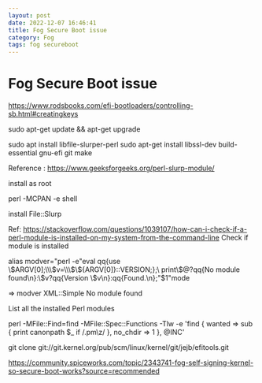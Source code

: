 ```yaml
---
layout: post
date: 2022-12-07 16:46:41
title: Fog Secure Boot issue
category: Fog
tags: fog secureboot
---
```

# Fog Secure Boot issue


https://www.rodsbooks.com/efi-bootloaders/controlling-sb.html#creatingkeys

sudo apt-get update && apt-get upgrade

sudo apt install libfile-slurper-perl 
sudo apt-get install libssl-dev build-essential gnu-efi git make


Reference : https://www.geeksforgeeks.org/perl-slurp-module/

install as root

perl -MCPAN -e shell

install File::Slurp

Ref: https://stackoverflow.com/questions/1039107/how-can-i-check-if-a-perl-module-is-installed-on-my-system-from-the-command-line
Check if module is installed

alias modver="perl -e\"eval qq{use \\\$ARGV[0];\\\\\\\$v=\\\\\\\$\\\${ARGV[0]}::VERSION;};\ print\\\$@?qq{No module found\\n}:\\\$v?qq{Version \\\$v\\n}:qq{Found.\\n};\"\$1"mode

=> modver XML::Simple
No module found


List all the installed Perl modules

perl -MFile::Find=find -MFile::Spec::Functions -Tlw -e 'find { wanted => sub { print canonpath $_ if /\.pm\z/ }, no_chdir => 1 }, @INC'

git clone git://git.kernel.org/pub/scm/linux/kernel/git/jejb/efitools.git


https://community.spiceworks.com/topic/2343741-fog-self-signing-kernel-so-secure-boot-works?source=recommended
